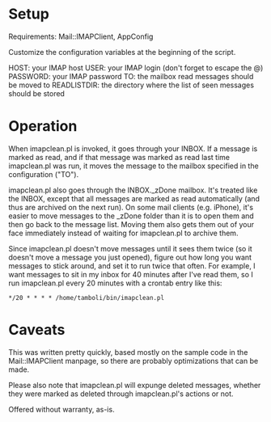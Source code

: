 Setup
=====

Requirements: Mail::IMAPClient, AppConfig

Customize the configuration variables at the beginning of the script.

HOST: your IMAP host
USER: your IMAP login (don't forget to escape the @)
PASSWORD: your IMAP password
TO: the mailbox read messages should be moved to
READLISTDIR: the directory where the list of seen messages should be stored

Operation
=========

When imapclean.pl is invoked, it goes through your INBOX. If a message is marked as read, and if that message was marked as read last time imapclean.pl was run, it moves the message to the mailbox specified in the configuration ("TO").

imapclean.pl also goes through the INBOX._zDone mailbox. It's treated like the INBOX, except that all messages are marked as read automatically (and thus are archived on the next run). On some mail clients (e.g. iPhone), it's easier to move messages to the _zDone folder than it is to open them and then go back to the message list. Moving them also gets them out of your face immediately instead of waiting for imapclean.pl to archive them.

Since imapclean.pl doesn't move messages until it sees them twice (so it doesn't move a message you just opened), figure out how long you want messages to stick around, and set it to run twice that often. For example, I want messages to sit in my inbox for 40 minutes after I've read them, so I run imapclean.pl every 20 minutes with a crontab entry like this:

    */20 * * * * /home/tamboli/bin/imapclean.pl

Caveats
=======

This was written pretty quickly, based mostly on the sample code in the Mail::IMAPClient manpage, so there are probably optimizations that can be made.

Please also note that imapclean.pl will expunge deleted messages, whether they were marked as deleted through imapclean.pl's actions or not.


Offered without warranty, as-is.